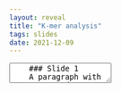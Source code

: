 ```yaml
---
layout: reveal
title: "K-mer analysis"
tags: slides 
date: 2021-12-09
---
```


<section data-markdown>
  <textarea data-template>
    ### Slide 1
    A paragraph with some text and a [link](http://hakim.se).
    ---
    ### Slide 2
    ---
    ### Slide 3
    ---
    ![](https://imgs.xkcd.com/comics/standards.png)
  </textarea>
</section>